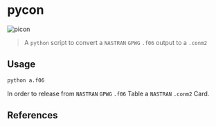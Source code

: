 # pycon

![picon](https://images-na.ssl-images-amazon.com/images/I/51ekKN9T7rL.jpg)

> A `python` script to convert a `NASTRAN` `GPWG` `.f06` output to a `.conm2`

## Usage

``` bash
python a.f06
```
In order to release from `NASTRAN` `GPWG` `.f06` Table a `NASTRAN` `.conm2` Card.

## References
